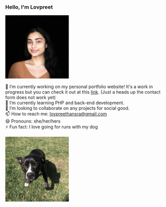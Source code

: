 ### Hello, I'm Lovpreet
<img src="https://github.com/lhansra/lhansra/blob/main/selfie.jpg" alt="me" width="200px"/><br>
<!--
**lhansra/lhansra** is a ✨ _special_ ✨ repository because its `README.md` (this file) appears on your GitHub profile.

Here are some ideas to get you started:

- 🔭 I’m currently working on my personal portfolio website! It's a work in progress but you can check it out at this [link](https://lh-tech-portfolio.web.app/). (Just a heads up the contact form does not work yet)
- 🌱 I’m currently learning PHP and back-end development.
- 👯 I’m looking to collaborate on any projects for social good.
- 📫 How to reach me: lovpreethansra@gmail.com
- 😄 Pronouns: she/her/hers
- ⚡ Fun fact: I love going for runs with my dog 
-->

 🔭 I’m currently working on my personal portfolio website! It's a work in progress but you can check it out at this [link](https://lh-tech-portfolio.web.app/). (Just a heads up the contact form does not work yet)<br>
 🌱 I’m currently learning PHP and back-end development.<br>
 👯 I’m looking to collaborate on any projects for social good.<br>
 📫 How to reach me: lovpreethansra@gmail.com<br>
 😄 Pronouns: she/her/hers<br>
 ⚡ Fun fact: I love going for runs with my dog<br><br>
 <img src="https://github.com/lhansra/lhansra/blob/main/pup.jpg" alt="my pup" width="200px"/><br>
